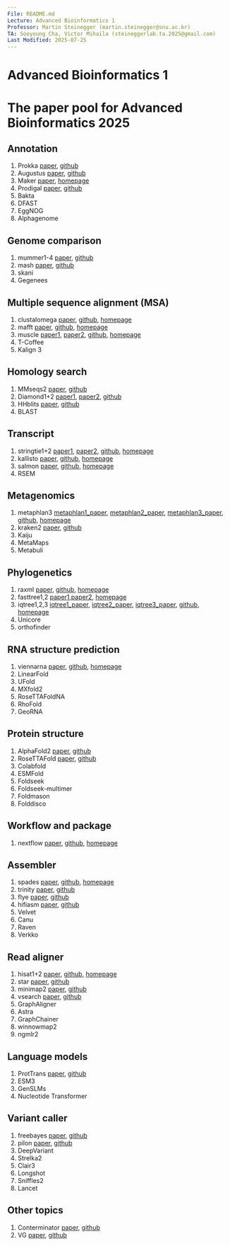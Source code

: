 ```yaml
---
File: README.md
Lecture: Advanced Bioinformatics 1
Professor: Martin Steinegger (martin.steinegger@snu.ac.kr)
TA: Sooyoung Cha, Victor Mihaila (steineggerlab.ta.2025@gmail.com)
Last Modified: 2025-07-25
---
```


# Advanced Bioinformatics 1
# The paper pool for Advanced Bioinformatics 2025

## Annotation
1. Prokka [paper](https://academic.oup.com/bioinformatics/article/30/14/2068/2390517), [github](https://github.com/tseemann/prokka)
2. Augustus [paper](https://academic.oup.com/bioinformatics/article/27/6/757/234821), [github](https://github.com/Gaius-Augustus/Augustus)
3. Maker [paper](https://bmcbioinformatics.biomedcentral.com/articles/10.1186/1471-2105-12-491), [homepage](https://www.yandell-lab.org/software/maker.html)
4. Prodigal [paper](https://bmcbioinformatics.biomedcentral.com/articles/10.1186/1471-2105-11-119), [github](https://github.com/hyattpd/Prodigal)
5. Bakta
6. DFAST
7. EggNOG
8. Alphagenome

## Genome comparison
1. mummer1-4 [paper](https://journals.plos.org/ploscompbiol/article?id=10.1371/journal.pcbi.1005944), [github](https://github.com/mummer4/mummer)
2. mash [paper](https://genomebiology.biomedcentral.com/articles/10.1186/s13059-016-0997-x), [github](https://github.com/marbl/mash)
3. skani
4. Gegenees

## Multiple sequence alignment (MSA)
1. clustalomega [paper](https://www.embopress.org/doi/full/10.1038/msb.2011.75), [github](https://github.com/GSLBiotech/clustal-omega), [homepage](http://www.clustal.org/omega/)
2. mafft [paper](https://academic.oup.com/mbe/article/30/4/772/1073398), [github](https://github.com/GSLBiotech/mafft), [homepage](https://mafft.cbrc.jp/alignment/software/)
3. muscle [paper1](https://bmcbioinformatics.biomedcentral.com/articles/10.1186/1471-2105-5-113), [paper2](https://academic.oup.com/nar/article/32/5/1792/2380623), [github](https://github.com/rcedgar/muscle), [homepage](https://www.drive5.com/muscle/)
4. T-Coffee
5. Kalign 3

## Homology search
1. MMseqs2 [paper](https://www.nature.com/articles/nbt.3988), [github](https://github.com/soedinglab/MMseqs2)
2. Diamond1+2 [paper1](https://www.nature.com/articles/s41592-021-01101-x), [paper2](https://www.nature.com/articles/nmeth.3176), [github](https://github.com/bbuchfink/diamond)
3. HHblits [paper](https://www.nature.com/articles/nmeth.1818), [github](https://github.com/soedinglab/hh-suite)
4. BLAST

## Transcript
1. stringtie1+2 [paper1](https://www.nature.com/articles/nbt.3122), [paper2](https://genomebiology.biomedcentral.com/articles/10.1186/s13059-019-1910-1), [github](https://github.com/gpertea/stringtie), [homepage](http://ccb.jhu.edu/software/stringtie/)
2. kallisto [paper](https://www.nature.com/articles/nbt.3519), [github](https://github.com/pachterlab/kallisto), [homepage](https://pachterlab.github.io/kallisto/)
3. salmon [paper](https://www.nature.com/articles/nmeth.4197), [github](https://github.com/COMBINE-lab/salmon), [homepage](https://combine-lab.github.io/salmon/)
4. RSEM

## Metagenomics
1. metaphlan3 [metaphlan1_paper](https://www.nature.com/articles/nmeth.2066), [metaphlan2_paper](https://www.nature.com/articles/nmeth.3589), [metaphlan3_paper](https://elifesciences.org/articles/65088), [github](https://github.com/biobakery/MetaPhlAn), [homepage](https://huttenhower.sph.harvard.edu/metaphlan3/)
2. kraken2 [paper](https://genomebiology.biomedcentral.com/articles/10.1186/s13059-019-1891-0), [github](https://github.com/DerrickWood/kraken2)
3. Kaiju
4. MetaMaps
5. Metabuli

## Phylogenetics
1. raxml [paper](https://academic.oup.com/bioinformatics/article/30/9/1312/238053), [github](https://github.com/stamatak/standard-RAxML), [homepage](https://cme.h-its.org/exelixis//web/software/raxml/index.html)
2. fasttree1,2 [paper1](https://academic.oup.com/mbe/article/26/7/1641/1128976),[paper2](https://journals.plos.org/plosone/article?id=10.1371/journal.pone.0009490), [homepage](http://www.microbesonline.org/fasttree/)
3. iqtree1,2,3 [iqtree1_paper](https://academic.oup.com/mbe/article/37/5/1530/5721363), [iqtree2_paper](https://academic.oup.com/mbe/article/37/5/1530/5721363), [iqtree3_paper](https://ecoevorxiv.org/repository/view/8916/), [github](https://github.com/iqtree/iqtree3), [homepage](http://www.iqtree.org/)
4. Unicore
5. orthofinder

## RNA structure prediction
1. viennarna [paper](https://almob.biomedcentral.com/articles/10.1186/1748-7188-6-26), [github](https://github.com/ViennaRNA/ViennaRNA), [homepage](https://www.tbi.univie.ac.at/RNA/)
2. LinearFold
3. UFold
4. MXfold2
5. RoseTTAFoldNA
6. RhoFold
7. GeoRNA

## Protein structure
1. AlphaFold2 [paper](https://www.nature.com/articles/s41586-021-03819-2), [github](https://github.com/deepmind/alphafold)
2. RoseTTAFold [paper](https://www.science.org/doi/abs/10.1126/science.abj8754), [github](https://github.com/RosettaCommons/RoseTTAFold)
4. Colabfold
5. ESMFold
6. Foldseek
7. Foldseek-multimer
8. Foldmason
9. Folddisco

## Workflow and package
1. nextflow [paper](https://www.nature.com/articles/nbt.3820), [github](https://github.com/nextflow-io/nextflow), [homepage](https://www.nextflow.io/)

## Assembler
1. spades [paper](https://www.liebertpub.com/doi/full/10.1089/cmb.2012.0021), [github](https://github.com/ablab/spades), [homepage](https://cab.spbu.ru/software/spades/)
2. trinity [paper](https://www.nature.com/articles/nbt.1883), [github](https://github.com/trinityrnaseq/trinityrnaseq)
3. flye [paper](https://www.nature.com/articles/s41587-019-0072-8), [github](https://github.com/fenderglass/Flye)
4. hifiasm [paper](https://www.nature.com/articles/s41592-020-01056-5), [github](https://github.com/chhylp123/hifiasm)
5. Velvet
6. Canu
7. Raven
8. Verkko

## Read aligner
1. hisat1+2 [paper](https://www.nature.com/articles/s41587-019-0201-4), [github](https://github.com/DaehwanKimLab/hisat2), [homepage](http://daehwankimlab.github.io/hisat2/)
2. star [paper](https://academic.oup.com/bioinformatics/article/29/1/15/272537), [github](https://github.com/alexdobin/STAR)
3. minimap2 [paper](https://academic.oup.com/bioinformatics/article/34/18/3094/4994778), [github](https://github.com/lh3/minimap2)
4. vsearch [paper](https://peerj.com/articles/2584/), [github](https://github.com/torognes/vsearch)
5. GraphAligner
6. Astra
7. GraphChainer
8. winnowmap2
9. ngmlr2

## Language models
1. ProtTrans [paper](https://ieeexplore.ieee.org/document/9477085), [github](https://github.com/agemagician/ProtTrans)
2. ESM3
3. GenSLMs
4. Nucleotide Transformer

## Variant caller
1. freebayes [paper](https://arxiv.org/abs/1207.3907), [github](https://github.com/freebayes/freebayes)
2. pilon [paper](https://journals.plos.org/plosone/article?id=10.1371/journal.pone.0112963), [github](https://github.com/broadinstitute/pilon)
3. DeepVariant
4. Strelka2
5. Clair3
6. Longshot
7. Sniffles2
8. Lancet

## Other topics
1. Conterminator [paper](https://genomebiology.biomedcentral.com/articles/10.1186/s13059-020-02023-1), [github](https://github.com/martin-steinegger/conterminator)
2. VG [paper](https://www.nature.com/articles/nbt.4227), [github](https://github.com/vgteam/vg)
